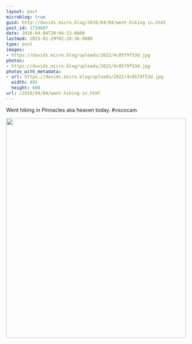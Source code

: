 ```yaml
---
layout: post
microblog: true
guid: http://davids.micro.blog/2016/04/04/went-hiking-in.html
post_id: 1734607
date: 2016-04-04T20:04:13-0800
lastmod: 2025-01-29T02:28:36-0800
type: post
images:
- https://davids.micro.blog/uploads/2022/4c0579f53d.jpg
photos:
- https://davids.micro.blog/uploads/2022/4c0579f53d.jpg
photos_with_metadata:
- url: https://davids.micro.blog/uploads/2022/4c0579f53d.jpg
  width: 491
  height: 600
url: /2016/04/04/went-hiking-in.html
---
```

Went hiking in Pinnacles aka heaven today. #vscocam

<img src="/uploads/2022/4c0579f53d.jpg" width="491" height="600" alt="">
